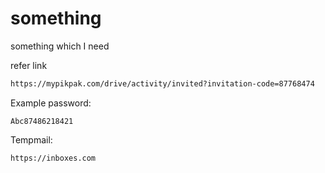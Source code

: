 # something
something which I need


refer link
```bash
https://mypikpak.com/drive/activity/invited?invitation-code=87768474
```

Example password:
```
Abc87486218421
```

Tempmail: 
```
https://inboxes.com
```
